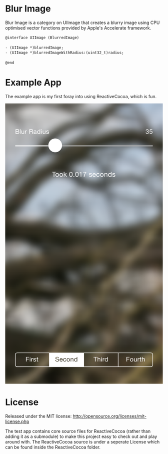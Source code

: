 # Blur  Image
Blur Image is a category on UIImage that creates a blurry image using CPU optimised vector functions provided by Apple's Accelerate framework.

```
@interface UIImage (BlurredImage)

- (UIImage *)blurredImage;
- (UIImage *)blurredImageWithRadius:(uint32_t)radius;

@end
```

# Example App
The example app is my first foray into using ReactiveCocoa, which is fun.

![Example App Screenshot](https://raw.githubusercontent.com/inquisitiveSoft/Blur-Image/master/Example%20App/Example%20App%20Screenshot.png)

# License
Released under the MIT license: http://opensource.org/licenses/mit-license.php

The test app contains core source files for ReactiveCocoa (rather than adding it as a submodule) to make this project easy to check out and play around with. The ReactiveCocoa source is under a seperate License which can be found inside the ReactiveCocoa folder.